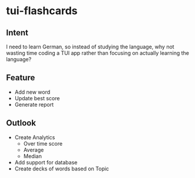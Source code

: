 # tui-flashcards

## Intent
I need to learn German, so instead of studying the language, why not wasting time coding a TUI app rather than focusing
on actually learning the language?

## Feature
- Add new word
- Update best score
- Generate report

## Outlook
- Create Analytics
    - Over time score
    - Average
    - Median
- Add support for database 
- Create decks of words based on Topic
